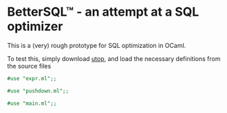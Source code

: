 # BetterSQL™ - an attempt at a SQL optimizer

This is a (very) rough prototype for SQL optimization in OCaml.

To test this, simply download [utop](https://github.com/diml/utop), and load
the necessary definitions from the source files
```ocaml
#use "expr.ml";;

#use "pushdown.ml";;

#use "main.ml";;
```

